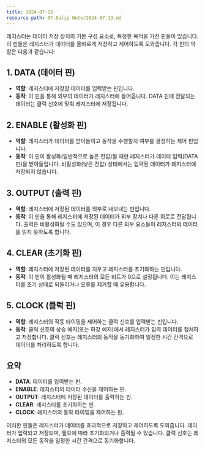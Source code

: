 ```yaml
---
title: 2024-07-13
resource-path: 07.Daliy Note/2024-07-13.md
---
```

레지스터는 데이터 저장 장치의 기본 구성 요소로, 특정한 목적을 가진 핀들이 있습니다. 이 핀들은 레지스터가 데이터를 올바르게 저장하고 제어하도록 도와줍니다. 각 핀의 역할은 다음과 같습니다:

## 1. DATA (데이터 핀)

- **역할**: 레지스터에 저장할 데이터를 입력받는 핀입니다.
- **동작**: 이 핀을 통해 외부의 데이터가 레지스터에 들어옵니다. DATA 핀에 전달되는 데이터는 클럭 신호에 맞춰 레지스터에 저장됩니다.

## 2. ENABLE (활성화 핀)

- **역할**: 레지스터가 데이터를 받아들이고 동작을 수행할지 여부를 결정하는 제어 핀입니다.
- **동작**: 이 핀이 활성화(일반적으로 높은 전압)될 때만 레지스터가 데이터 입력(DATA 핀)을 받아들입니다. 비활성화(낮은 전압) 상태에서는 입력된 데이터가 레지스터에 저장되지 않습니다.

## 3. OUTPUT (출력 핀)

- **역할**: 레지스터에 저장된 데이터를 외부로 내보내는 핀입니다.
- **동작**: 이 핀을 통해 레지스터에 저장된 데이터가 외부 장치나 다른 회로로 전달됩니다. 출력은 비활성화될 수도 있으며, 이 경우 다른 외부 요소들이 레지스터의 데이터를 읽지 못하도록 합니다.

## 4. CLEAR (초기화 핀)

- **역할**: 레지스터에 저장된 데이터를 지우고 레지스터를 초기화하는 핀입니다.
- **동작**: 이 핀이 활성화될 때 레지스터의 모든 비트가 0으로 설정됩니다. 이는 레지스터를 초기 상태로 되돌리거나 오류를 제거할 때 유용합니다.

## 5. CLOCK (클럭 핀)

- **역할**: 레지스터의 작동 타이밍을 제어하는 클럭 신호를 입력받는 핀입니다.
- **동작**: 클럭 신호의 상승 에지(또는 하강 에지)에서 레지스터가 입력 데이터를 캡처하고 저장합니다. 클럭 신호는 레지스터의 동작을 동기화하여 일정한 시간 간격으로 데이터를 처리하도록 합니다.

## 요약

- **DATA**: 데이터를 입력받는 핀.
- **ENABLE**: 레지스터의 데이터 수신을 제어하는 핀.
- **OUTPUT**: 레지스터에 저장된 데이터를 출력하는 핀.
- **CLEAR**: 레지스터를 초기화하는 핀.
- **CLOCK**: 레지스터의 동작 타이밍을 제어하는 핀.

이러한 핀들은 레지스터가 데이터를 효과적으로 저장하고 제어하도록 도와줍니다. 데이터가 입력되고 저장되며, 필요에 따라 초기화되거나 출력될 수 있습니다. 클럭 신호는 레지스터의 모든 동작을 일정한 시간 간격으로 동기화합니다.